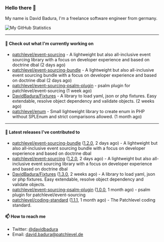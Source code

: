 ### Hello there 👋

My name is David Badura, I'm a freelance software engineer from germany.

![My GitHub Statistics](https://github-readme-stats.vercel.app/api?username=DavidBadura&show_icons=true&count_private=true&hide_title=true)

---

#### 👷 Check out what I'm currently working on

- [patchlevel/event-sourcing](https://github.com/patchlevel/event-sourcing) - A lightweight but also all-inclusive event sourcing library with a focus on developer experience and based on doctrine dbal (2 days ago)
- [patchlevel/event-sourcing-bundle](https://github.com/patchlevel/event-sourcing-bundle) - A lightweight but also all-inclusive event sourcing bundle with a focus on developer experience and based on doctrine dbal (2 days ago)
- [patchlevel/event-sourcing-psalm-plugin](https://github.com/patchlevel/event-sourcing-psalm-plugin) - psalm plugin for patchlevel/event-sourcing (1 week ago)
- [DavidBadura/Fixtures](https://github.com/DavidBadura/Fixtures) - A library to load yaml, json or php fixtures. Easy extendable, resolve object dependency and validate objects. (2 weeks ago)
- [patchlevel/enum](https://github.com/patchlevel/enum) - Small lightweight library to create enum in PHP without SPLEnum and strict comparisons allowed. (1 month ago)

---

#### 🔭 Latest releases I've contributed to

- [patchlevel/event-sourcing-bundle](https://github.com/patchlevel/event-sourcing-bundle) ([1.2.0](https://github.com/patchlevel/event-sourcing-bundle/releases/tag/1.2.0), 2 days ago) - A lightweight but also all-inclusive event sourcing bundle with a focus on developer experience and based on doctrine dbal
- [patchlevel/event-sourcing](https://github.com/patchlevel/event-sourcing) ([1.2.0](https://github.com/patchlevel/event-sourcing/releases/tag/1.2.0), 2 days ago) - A lightweight but also all-inclusive event sourcing library with a focus on developer experience and based on doctrine dbal
- [DavidBadura/Fixtures](https://github.com/DavidBadura/Fixtures) ([1.3.0](https://github.com/DavidBadura/Fixtures/releases/tag/1.3.0), 2 weeks ago) - A library to load yaml, json or php fixtures. Easy extendable, resolve object dependency and validate objects.
- [patchlevel/event-sourcing-psalm-plugin](https://github.com/patchlevel/event-sourcing-psalm-plugin) ([1.0.0](https://github.com/patchlevel/event-sourcing-psalm-plugin/releases/tag/1.0.0), 1 month ago) - psalm plugin for patchlevel/event-sourcing
- [patchlevel/coding-standard](https://github.com/patchlevel/coding-standard) ([1.1.1](https://github.com/patchlevel/coding-standard/releases/tag/1.1.1), 1 month ago) - The Patchlevel coding standard.

#### 📫 How to reach me

- Twitter: [@davidbadura](https://twitter.com/davidbadura)
- Email: [david.badura@patchlevel.de](mailto:david.badura@patchlevel.de)